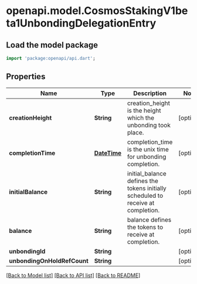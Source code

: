 # openapi.model.CosmosStakingV1beta1UnbondingDelegationEntry

## Load the model package
```dart
import 'package:openapi/api.dart';
```

## Properties
Name | Type | Description | Notes
------------ | ------------- | ------------- | -------------
**creationHeight** | **String** | creation_height is the height which the unbonding took place. | [optional] 
**completionTime** | [**DateTime**](DateTime.md) | completion_time is the unix time for unbonding completion. | [optional] 
**initialBalance** | **String** | initial_balance defines the tokens initially scheduled to receive at completion. | [optional] 
**balance** | **String** | balance defines the tokens to receive at completion. | [optional] 
**unbondingId** | **String** |  | [optional] 
**unbondingOnHoldRefCount** | **String** |  | [optional] 

[[Back to Model list]](../README.md#documentation-for-models) [[Back to API list]](../README.md#documentation-for-api-endpoints) [[Back to README]](../README.md)


